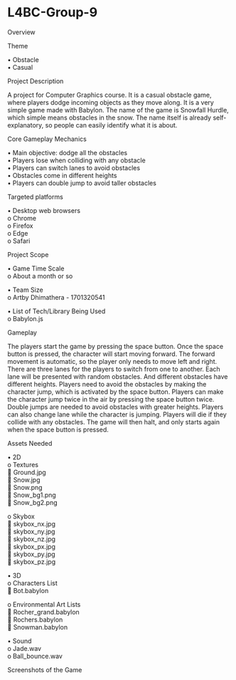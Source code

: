 # L4BC-Group-9

Overview

Theme

•	Obstacle<br>
•	Casual

Project Description 

A project for Computer Graphics course. It is a casual obstacle game, where players dodge incoming objects as they move along. It is a very simple game made with Babylon. The name of the game is Snowfall Hurdle, which simple means obstacles in the snow. The name itself is already self-explanatory, so people can easily identify what it is about.

Core Gameplay Mechanics

•	Main objective: dodge all the obstacles<br>
•	Players lose when colliding with any obstacle<br>
•	Players can switch lanes to avoid obstacles<br>
•	Obstacles come in different heights<br>
•	Players can double jump to avoid taller obstacles<br>

Targeted platforms

•	Desktop web browsers<br>
o	Chrome<br>
o	Firefox<br>
o	Edge<br>
o	Safari<br>

Project Scope 

•	Game Time Scale<br>
o	About a month or so

•	Team Size<br>
o	Artby Dhimathera - 1701320541

•	List of Tech/Library Being Used<br>
o	Babylon.js

Gameplay

The players start the game by pressing the space button. Once the space button is pressed, the character will start moving forward. The forward movement is automatic, so the player only needs to move left and right. There are three lanes for the players to switch from one to another. Each lane will be presented with random obstacles. And different obstacles have different heights. Players need to avoid the obstacles by making the character jump, which is activated by the space button. Players can make the character jump twice in the air by pressing the space button twice. Double jumps are needed to avoid obstacles with greater heights. Players can also change lane while the character is jumping. Players will die if they collide with any obstacles. The game will then halt, and only starts again when the space button is pressed.

Assets Needed

•	2D<br>
o	Textures<br>
	Ground.jpg<br>
	Snow.jpg<br>
	Snow.png<br>
	Snow_bg1.png<br>
	Snow_bg2.png<br>

o	Skybox<br>
	skybox_nx.jpg<br>
	skybox_ny.jpg<br>
	skybox_nz.jpg<br>
	skybox_px.jpg<br>
	skybox_py.jpg<br>
	skybox_pz.jpg<br>

•	3D<br>
o	Characters List<br>
	Bot.babylon<br>

o	Environmental Art Lists<br>
	Rocher_grand.babylon<br>
	Rochers.babylon<br>
	Snowman.babylon<br>

•	Sound<br>
o	Jade.wav<br>
o	Ball_bounce.wav<br>

Screenshots of the Game
